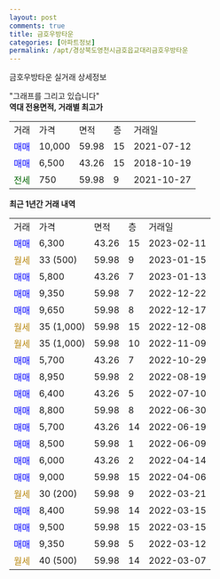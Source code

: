 ```yaml
---
layout: post
comments: true
title: 금호우방타운
categories: [아파트정보]
permalink: /apt/경상북도영천시금호읍교대리금호우방타운
---
```


금호우방타운 실거래 상세정보

<script type="text/javascript">
  google.charts.load('current', {'packages':['line', 'corechart']});
  google.charts.setOnLoadCallback(drawChart);

  function drawChart() {
    var data = new google.visualization.DataTable();
    data.addColumn('date', '거래일');
    data.addColumn('number', "매매");
    data.addColumn('number', "전세");
    data.addColumn('number', "전매");

    data.addRows([[new Date(Date.parse("2023-02-11")), 6300, null, null], [new Date(Date.parse("2023-01-15")), null, null, null], [new Date(Date.parse("2023-01-13")), 5800, null, null], [new Date(Date.parse("2022-12-22")), 9350, null, null], [new Date(Date.parse("2022-12-17")), 9650, null, null], [new Date(Date.parse("2022-12-08")), null, null, null], [new Date(Date.parse("2022-11-09")), null, null, null], [new Date(Date.parse("2022-10-29")), 5700, null, null], [new Date(Date.parse("2022-08-19")), 8950, null, null], [new Date(Date.parse("2022-07-10")), 6400, null, null], [new Date(Date.parse("2022-06-30")), 8800, null, null], [new Date(Date.parse("2022-06-19")), 5700, null, null], [new Date(Date.parse("2022-06-09")), 8500, null, null], [new Date(Date.parse("2022-04-14")), 6000, null, null], [new Date(Date.parse("2022-04-06")), 9000, null, null], [new Date(Date.parse("2022-03-21")), null, null, null], [new Date(Date.parse("2022-03-15")), 8400, null, null], [new Date(Date.parse("2022-03-15")), 9500, null, null], [new Date(Date.parse("2022-03-12")), 9350, null, null], [new Date(Date.parse("2022-03-07")), null, null, null]]);

    var options = {
      hAxis: {
        format: 'yyyy/MM/dd'
      },    
      lineWidth: 0,
      pointsVisible: true,    
      title: '최근 1년간 유형별 실거래가 분포',
      legend: { position: 'bottom' }
    };

    var formatter = new google.visualization.NumberFormat({pattern:'###,###'} );
    formatter.format(data, 1);
    formatter.format(data, 2);
    
    setTimeout(function() {
        var chart = new google.visualization.LineChart(document.getElementById('columnchart_material'));
        chart.draw(data, (options));
        document.getElementById('loading').style.display = 'none';
    }, 200);
  }
</script>


<div id="loading" style="z-index:20; display: block; margin-left: 0px">"그래프를 그리고 있습니다"</div>
<div id="columnchart_material" style="width: 95%; margin-left: 0px; display: block"></div>
<!-- contents start -->
<b>역대 전용면적, 거래별 최고가</b>
<table class="sortable">
    <tr>
      <td>거래</td>
      <td>가격</td>
      <td>면적</td>
      <td>층</td>
      <td>거래일</td>
    </tr>
        <tr>
          <td><a style="color: blue">매매</a></td>
          <td>10,000</td>
          <td>59.98</td>
          <td>15</td>
          <td>2021-07-12</td>
        </tr>            <tr>
          <td><a style="color: blue">매매</a></td>
          <td>6,500</td>
          <td>43.26</td>
          <td>15</td>
          <td>2018-10-19</td>
        </tr>        
        <tr>
              <td><a style="color: darkgreen">전세</a></td>
              <td>750</td>
              <td>59.98</td>
              <td>9</td>
              <td>2021-10-27</td>
            </tr>        
    
</table>

<b>최근 1년간 거래 내역</b>

<table class="sortable">
    <tr>
      <td>거래</td>
      <td>가격</td>
      <td>면적</td>
      <td>층</td>
      <td>거래일</td>
    </tr>
    <tr>
      <td><a style="color: blue">매매</a></td>
      <td>6,300</td>
      <td>43.26</td>
      <td>15</td>
      <td>2023-02-11</td>
    </tr>          <tr>
      <td><a style="color: darkgoldenrod">월세</a></td>
      <td>33 (500)</td>
      <td>59.98</td>
      <td>9</td>
      <td>2023-01-15</td>
    </tr>          <tr>
      <td><a style="color: blue">매매</a></td>
      <td>5,800</td>
      <td>43.26</td>
      <td>7</td>
      <td>2023-01-13</td>
    </tr>          <tr>
      <td><a style="color: blue">매매</a></td>
      <td>9,350</td>
      <td>59.98</td>
      <td>7</td>
      <td>2022-12-22</td>
    </tr>          <tr>
      <td><a style="color: blue">매매</a></td>
      <td>9,650</td>
      <td>59.98</td>
      <td>8</td>
      <td>2022-12-17</td>
    </tr>          <tr>
      <td><a style="color: darkgoldenrod">월세</a></td>
      <td>35 (1,000)</td>
      <td>59.98</td>
      <td>15</td>
      <td>2022-12-08</td>
    </tr>          <tr>
      <td><a style="color: darkgoldenrod">월세</a></td>
      <td>35 (1,000)</td>
      <td>59.98</td>
      <td>10</td>
      <td>2022-11-09</td>
    </tr>          <tr>
      <td><a style="color: blue">매매</a></td>
      <td>5,700</td>
      <td>43.26</td>
      <td>7</td>
      <td>2022-10-29</td>
    </tr>          <tr>
      <td><a style="color: blue">매매</a></td>
      <td>8,950</td>
      <td>59.98</td>
      <td>2</td>
      <td>2022-08-19</td>
    </tr>          <tr>
      <td><a style="color: blue">매매</a></td>
      <td>6,400</td>
      <td>43.26</td>
      <td>5</td>
      <td>2022-07-10</td>
    </tr>          <tr>
      <td><a style="color: blue">매매</a></td>
      <td>8,800</td>
      <td>59.98</td>
      <td>8</td>
      <td>2022-06-30</td>
    </tr>          <tr>
      <td><a style="color: blue">매매</a></td>
      <td>5,700</td>
      <td>43.26</td>
      <td>14</td>
      <td>2022-06-19</td>
    </tr>          <tr>
      <td><a style="color: blue">매매</a></td>
      <td>8,500</td>
      <td>59.98</td>
      <td>1</td>
      <td>2022-06-09</td>
    </tr>          <tr>
      <td><a style="color: blue">매매</a></td>
      <td>6,000</td>
      <td>43.26</td>
      <td>2</td>
      <td>2022-04-14</td>
    </tr>          <tr>
      <td><a style="color: blue">매매</a></td>
      <td>9,000</td>
      <td>59.98</td>
      <td>15</td>
      <td>2022-04-06</td>
    </tr>          <tr>
      <td><a style="color: darkgoldenrod">월세</a></td>
      <td>30 (200)</td>
      <td>59.98</td>
      <td>9</td>
      <td>2022-03-21</td>
    </tr>          <tr>
      <td><a style="color: blue">매매</a></td>
      <td>8,400</td>
      <td>59.98</td>
      <td>14</td>
      <td>2022-03-15</td>
    </tr>          <tr>
      <td><a style="color: blue">매매</a></td>
      <td>9,500</td>
      <td>59.98</td>
      <td>15</td>
      <td>2022-03-15</td>
    </tr>          <tr>
      <td><a style="color: blue">매매</a></td>
      <td>9,350</td>
      <td>59.98</td>
      <td>5</td>
      <td>2022-03-12</td>
    </tr>          <tr>
      <td><a style="color: darkgoldenrod">월세</a></td>
      <td>40 (500)</td>
      <td>59.98</td>
      <td>14</td>
      <td>2022-03-07</td>
    </tr>      </table>
<!-- contents end -->    

